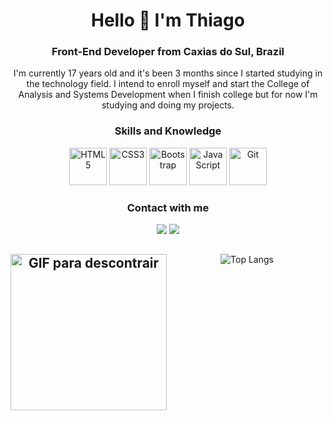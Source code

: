 <div align="center">
    <h1>Hello 👋 I'm Thiago </h1>
    <h3> Front-End Developer from Caxias do Sul, Brazil</h3>
    <p>I'm currently 17 years old and it's been 3 months since I started studying in the technology field. I intend to enroll myself and start the College of Analysis and Systems  Development when I finish college but for now I'm studying and doing my projects.</p>
    <h3>Skills and Knowledge</h3>
    <a href="https://www.w3schools.com/html/"><img height="60" width="60" alt="HTML5" src="https://user-images.githubusercontent.com/69599810/120908031-f672fb00-c63c-11eb-90a8-14ea7b057273.png"></a>
    <a href="https://www.w3schools.com/css/"><img height="60" width="60" alt="CSS3" src="https://user-images.githubusercontent.com/69599810/120907921-12c26800-c63c-11eb-9439-8a9a426045e6.png"></a>
    <a href="https://getbootstrap.com/"><img height="60" width="60" alt="Bootstrap" src="https://user-images.githubusercontent.com/69599810/120908196-4a321400-c63e-11eb-9e72-6eebd74b0553.png"></a>
    <a href="https://developer.mozilla.org/pt-BR/docs/Web/JavaScript"><img height="60" width="60" alt="JavaScript" src="https://user-images.githubusercontent.com/69599810/120907942-4f8e5f00-c63c-11eb-975d-f93169f9e548.png"></a>
    <a href="https://git-scm.com/"><img height="60" width="60" alt="Git" src="https://user-images.githubusercontent.com/69599810/120907954-646af280-c63c-11eb-8590-d926180797a5.png"></a>
<br>   
    <h3>Contact with me</h3>
     <a href="https://www.linkedin.com/in/iamthiagoferreira/"><img src="https://img.shields.io/badge/linkedin-%230077B5.svg?&style=for-the-badge&logo=linkedin&logoColor=white"></a>
     <a href="mailto: devthiagoferreira@gmail.com"><img src="https://img.shields.io/badge/-Gmail-%23333?style=for-the-badge&logo=gmail&logoColor=white"></a>
<br>
   
## <img align="left" alt="GIF para descontrair" height="250" src="https://media.giphy.com/media/de5bARu0SsXiU/giphy.gif">

![Top Langs](https://github-readme-stats.vercel.app/api/top-langs/?username=iamthiagoo&layout=compact&bg_color=0D1117&text_color=fff&border_color=06CEFF&title_color=5EB5CB)
